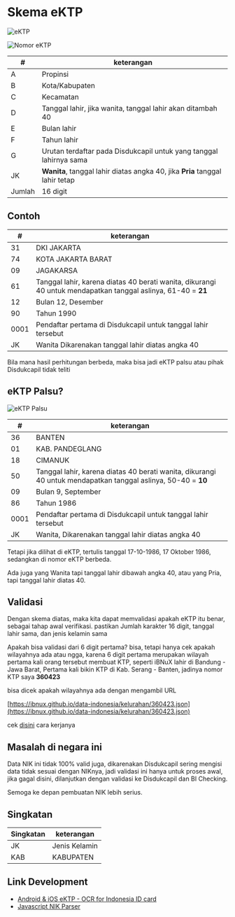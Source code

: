 # Skema eKTP

![eKTP](eKTP.jpg)

![Nomor eKTP](nomorktp.png)

| # | keterangan |
|---|---|
| A | Propinsi |
| B | Kota/Kabupaten |
| C | Kecamatan |
| D | Tanggal lahir, jika wanita, tanggal lahir akan ditambah 40 |
| E | Bulan lahir |
| F | Tahun lahir |
| G | Urutan terdaftar pada Disdukcapil untuk yang tanggal lahirnya sama|
| JK | **Wanita**, tanggal lahir diatas angka 40, jika **Pria** tanggal lahir tetap |
| Jumlah | 16 digit |


## Contoh

| # | keterangan |
|---|---|
| 31 | DKI JAKARTA |
| 74 | KOTA JAKARTA BARAT |
| 09 | JAGAKARSA |
| 61 | Tanggal lahir, karena diatas 40 berati wanita, dikurangi 40 untuk mendapatkan tanggal aslinya, 61-40 = **21** |
| 12 | Bulan 12, Desember |
| 90 | Tahun 1990 |
| 0001 | Pendaftar pertama di Disdukcapil untuk tanggal lahir tersebut |
| JK | Wanita Dikarenakan tanggal lahir diatas angka 40 |

Bila mana hasil perhitungan berbeda, maka bisa jadi eKTP palsu atau pihak Disdukcapil tidak teliti

## eKTP Palsu?
![eKTP Palsu](ektp_palsu.jpg)

| # | keterangan |
|---|---|
| 36 | BANTEN |
| 01 | KAB. PANDEGLANG |
| 18 | CIMANUK |
| 50 | Tanggal lahir, karena diatas 40 berati wanita, dikurangi 40 untuk mendapatkan tanggal aslinya, 50-40 = **10** |
| 09 | Bulan 9, September |
| 86 | Tahun 1986 |
| 0001 | Pendaftar pertama di Disdukcapil untuk tanggal lahir tersebut|
| JK | Wanita, Dikarenakan tanggal lahir diatas angka 40 |

Tetapi jika dilihat di eKTP, tertulis tanggal 17-10-1986, 17 Oktober 1986, sedangkan di nomor eKTP berbeda.

Ada juga yang Wanita tapi tanggal lahir dibawah angka 40, atau yang Pria, tapi tanggal lahir diatas 40.

## Validasi

Dengan skema diatas, maka kita dapat memvalidasi apakah eKTP itu benar, sebagai tahap awal verifikasi. pastikan Jumlah karakter 16 digit, tanggal lahir sama, dan jenis kelamin sama

Apakah bisa validasi dari 6 digit pertama?
bisa, tetapi hanya cek apakah wilayahnya ada atau ngga, karena 6 digit pertama merupakan wilayah pertama kali orang tersebut membuat KTP, seperti iBNuX lahir di Bandung - Jawa Barat, Pertama kali bikin KTP di Kab. Serang - Banten, jadinya nomor KTP saya **360423**

bisa dicek apakah wilayahnya ada dengan mengambil URL

[https://ibnux.github.io/data-indonesia/kelurahan/360423.json](https://ibnux.github.io/data-indonesia/kelurahan/360423.json)

cek [disini](https://ibnux.github.io/data-indonesia/) cara kerjanya

## Masalah di negara ini
Data NIK ini tidak 100% valid juga, dikarenakan Disdukcapil sering mengisi data tidak sesuai dengan NIKnya, jadi validasi ini hanya untuk proses awal, jika gagal disini, dilanjutkan dengan validasi ke Disdukcapil dan BI Checking.

Semoga ke depan pembuatan NIK lebih serius.

## Singkatan
| Singkatan | keterangan |
|---|---|
| JK | Jenis Kelamin |
| KAB | KABUPATEN |

## Link Development

* [Android & iOS eKTP - OCR for Indonesia ID card](https://github.com/anilbattini/eKTP)
* [Javascript NIK Parser](https://github.com/bachors/nik_parse.js)